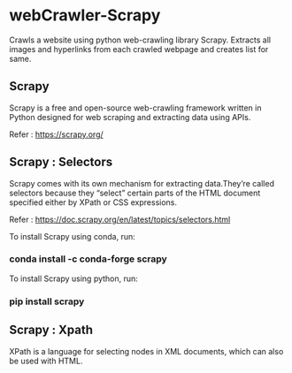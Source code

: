 # webCrawler-Scrapy
Crawls a website using python web-crawling library Scrapy. 
Extracts all images and hyperlinks from each crawled webpage and creates list for same.

## Scrapy
Scrapy is a free and open-source web-crawling framework written in Python designed for web scraping and extracting data using APIs. 

Refer : https://scrapy.org/

## Scrapy : Selectors
Scrapy comes with its own mechanism for extracting data.They’re called selectors because they “select” certain parts of the HTML document specified either by XPath or CSS expressions.

Refer : https://doc.scrapy.org/en/latest/topics/selectors.html

To install Scrapy using conda, run:

  ### conda install -c conda-forge scrapy

To install Scrapy using python, run:

  ### pip install scrapy


## Scrapy : Xpath
XPath is a language for selecting nodes in XML documents, which can also be used with HTML. 
